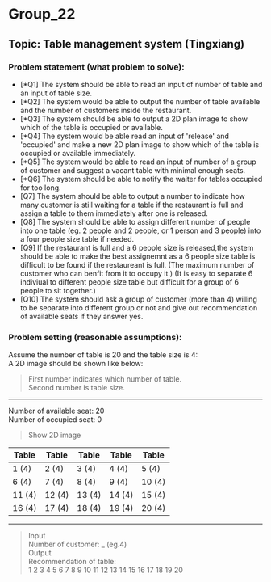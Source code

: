 # Group_22

## Topic: Table management system (Tingxiang)

### Problem statement (what problem to solve):

- [*Q1] The system should be able to read an input of number of table and an input of table size.  
- [*Q2] The system would be able to output the number of table available and the number of customers inside the restaurant.  
- [*Q3] The system should be able to output a 2D plan image to show which of the table is occupied or available.  
- [*Q4] The system would be able read an input of 'release' and 'occupied' and make a new 2D plan image to show which of the table is occupied or available immediately.  
- [*Q5] The system would be able to read an input of number of a group of customer and suggest a vacant table with minimal enough seats.
- [*Q6] The system should be able to notify the waiter for tables occupied for too long.  
- [Q7] The system should be able to output a number to indicate how many customer is still waiting for a table if the restaurant is full and assign a table to them immediately after one is released.  
- [Q8] The system should be able to assign different number of people into one table (eg. 2 people and 2 people, or 1 person and 3 people) into a four people size table if needed.
- [Q9] If the restaurant is full and a 6 people size is released,the system should be able to make the best assignemnt as a 6 people size table is difficult to be found if the restaureant is full. (The maximum number of customer who can benfit from it to occupy it.) (It is easy to separate 6 indiviual to different people size table but difficult for a group of 6 people to sit together.)  
- [Q10] The system should ask a group of customer (more than 4) willing to be separate into different group or not and give out recommendation of available seats if they answer yes.  


### Problem setting (reasonable assumptions):  

Assume the number of table is 20 and the table size is 4:  
A 2D image should be shown like below:  

> First number indicates which number of table.  
> Second number is table size.

---  

Number of available seat: 20  
Number of occupied seat: 0  

> Show 2D image

Table | Table | Table | Table | Table
------------ | ------------- | ------------- | ------------- | -------------
1 (4) | 2 (4) | 3 (4) | 4 (4) | 5 (4)
6 (4) | 7 (4) | 8 (4) | 9 (4) | 10 (4)
11 (4) | 12 (4) | 13 (4) | 14 (4) | 15 (4)
16 (4) | 17 (4) | 18 (4) | 19 (4) | 20 (4)

---

> Input  
Number of customer: _ (eg.4)  
> Output  
Recommendation of table:  
1 2 3 4 5 6 7 8 9 10 11 12 13 14 15 16 17 18 19 20
